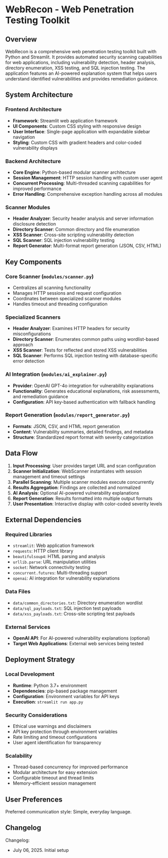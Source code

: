 # WebRecon - Web Penetration Testing Toolkit

## Overview

WebRecon is a comprehensive web penetration testing toolkit built with Python and Streamlit. It provides automated security scanning capabilities for web applications, including vulnerability detection, header analysis, directory enumeration, XSS testing, and SQL injection testing. The application features an AI-powered explanation system that helps users understand identified vulnerabilities and provides remediation guidance.

## System Architecture

### Frontend Architecture
- **Framework**: Streamlit web application framework
- **UI Components**: Custom CSS styling with responsive design
- **User Interface**: Single-page application with expandable sidebar navigation
- **Styling**: Custom CSS with gradient headers and color-coded vulnerability displays

### Backend Architecture
- **Core Engine**: Python-based modular scanner architecture
- **Session Management**: HTTP session handling with custom user agent
- **Concurrent Processing**: Multi-threaded scanning capabilities for improved performance
- **Error Handling**: Comprehensive exception handling across all modules

### Scanner Modules
- **Header Analyzer**: Security header analysis and server information disclosure detection
- **Directory Scanner**: Common directory and file enumeration
- **XSS Scanner**: Cross-site scripting vulnerability detection
- **SQL Scanner**: SQL injection vulnerability testing
- **Report Generator**: Multi-format report generation (JSON, CSV, HTML)

## Key Components

### Core Scanner (`modules/scanner.py`)
- Centralizes all scanning functionality
- Manages HTTP sessions and request configuration
- Coordinates between specialized scanner modules
- Handles timeout and threading configuration

### Specialized Scanners
- **Header Analyzer**: Examines HTTP headers for security misconfigurations
- **Directory Scanner**: Enumerates common paths using wordlist-based approach
- **XSS Scanner**: Tests for reflected and stored XSS vulnerabilities
- **SQL Scanner**: Performs SQL injection testing with database-specific error detection

### AI Integration (`modules/ai_explainer.py`)
- **Provider**: OpenAI GPT-4o integration for vulnerability explanations
- **Functionality**: Generates educational explanations, risk assessments, and remediation guidance
- **Configuration**: API key-based authentication with fallback handling

### Report Generation (`modules/report_generator.py`)
- **Formats**: JSON, CSV, and HTML report generation
- **Content**: Vulnerability summaries, detailed findings, and metadata
- **Structure**: Standardized report format with severity categorization

## Data Flow

1. **Input Processing**: User provides target URL and scan configuration
2. **Scanner Initialization**: WebScanner instantiates with session management and timeout settings
3. **Parallel Scanning**: Multiple scanner modules execute concurrently
4. **Results Aggregation**: Findings are collected and normalized
5. **AI Analysis**: Optional AI-powered vulnerability explanations
6. **Report Generation**: Results formatted into multiple output formats
7. **User Presentation**: Interactive display with color-coded severity levels

## External Dependencies

### Required Libraries
- `streamlit`: Web application framework
- `requests`: HTTP client library
- `beautifulsoup4`: HTML parsing and analysis
- `urllib.parse`: URL manipulation utilities
- `socket`: Network connectivity testing
- `concurrent.futures`: Multi-threading support
- `openai`: AI integration for vulnerability explanations

### Data Files
- `data/common_directories.txt`: Directory enumeration wordlist
- `data/sql_payloads.txt`: SQL injection test payloads
- `data/xss_payloads.txt`: Cross-site scripting test payloads

### External Services
- **OpenAI API**: For AI-powered vulnerability explanations (optional)
- **Target Web Applications**: External web services being tested

## Deployment Strategy

### Local Development
- **Runtime**: Python 3.7+ environment
- **Dependencies**: pip-based package management
- **Configuration**: Environment variables for API keys
- **Execution**: `streamlit run app.py`

### Security Considerations
- Ethical use warnings and disclaimers
- API key protection through environment variables
- Rate limiting and timeout configurations
- User agent identification for transparency

### Scalability
- Thread-based concurrency for improved performance
- Modular architecture for easy extension
- Configurable timeout and thread limits
- Memory-efficient session management

## User Preferences

Preferred communication style: Simple, everyday language.

## Changelog

Changelog:
- July 06, 2025. Initial setup
